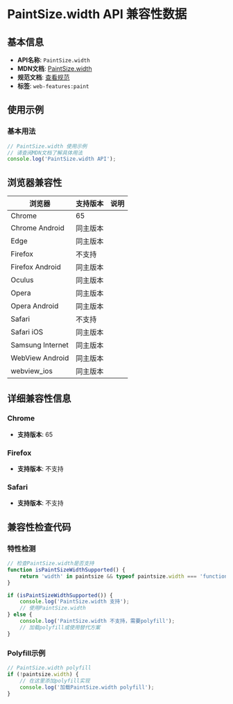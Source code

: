 # PaintSize.width API 兼容性数据

## 基本信息

- **API名称**: `PaintSize.width`
- **MDN文档**: [PaintSize.width](https://developer.mozilla.org/docs/Web/API/PaintSize/width)
- **规范文档**: [查看规范](https://drafts.css-houdini.org/css-paint-api/#dom-paintsize-width)
- **标签**: `web-features:paint`

## 使用示例

### 基本用法

```javascript
// PaintSize.width 使用示例
// 请查阅MDN文档了解具体用法
console.log('PaintSize.width API');
```

## 浏览器兼容性

| 浏览器 | 支持版本 | 说明 |
|--------|----------|------|
| Chrome | 65 |  |
| Chrome Android | 同主版本 |  |
| Edge | 同主版本 |  |
| Firefox | 不支持 |  |
| Firefox Android | 同主版本 |  |
| Oculus | 同主版本 |  |
| Opera | 同主版本 |  |
| Opera Android | 同主版本 |  |
| Safari | 不支持 |  |
| Safari iOS | 同主版本 |  |
| Samsung Internet | 同主版本 |  |
| WebView Android | 同主版本 |  |
| webview_ios | 同主版本 |  |

## 详细兼容性信息

### Chrome

- **支持版本**: 65

### Firefox

- **支持版本**: 不支持

### Safari

- **支持版本**: 不支持

## 兼容性检查代码

### 特性检测

```javascript
// 检查PaintSize.width是否支持
function isPaintSizeWidthSupported() {
    return 'width' in paintsize && typeof paintsize.width === 'function';
}

if (isPaintSizeWidthSupported()) {
    console.log('PaintSize.width 支持');
    // 使用PaintSize.width
} else {
    console.log('PaintSize.width 不支持，需要polyfill');
    // 加载polyfill或使用替代方案
}
```

### Polyfill示例

```javascript
// PaintSize.width polyfill
if (!paintsize.width) {
    // 在这里添加polyfill实现
    console.log('加载PaintSize.width polyfill');
}
```

